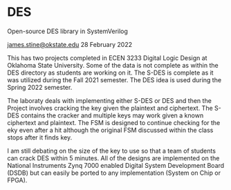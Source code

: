 # DES
Open-source DES library in SystemVerilog

james.stine@okstate.edu 28 February 2022

This has two projects completed in ECEN 3233 Digital Logic Design at
Oklahoma State University.  Some of the data is not complete as
within the DES directory as students are working on it.  The S-DES is
complete as it was utilized during the Fall 2021 semester.  The DES
idea is used during the Spring 2022 semester.

The laboraty deals with implementing either S-DES or DES and then the
Project involves cracking the key given the plaintext and ciphertext.
The S-DES contains the cracker and multiple keys may work given a
known ciphertext and plaintext.  The FSM is designed to continue
checking for the eky even after a hit although the original FSM
discussed within the class stops after it finds key.

I am still debating on the size of the key to use so that a team of
students can crack DES within 5 minutes.  All of the designs are
implemented on the National Instruments Zynq 7000 enabled Digital
System Development Board (DSDB) but can easily be ported to any
implementation (System on Chip or FPGA).



